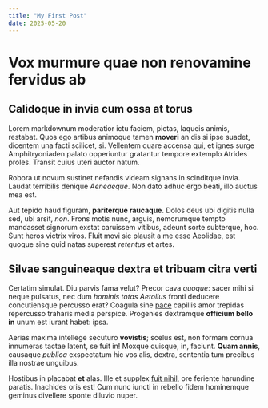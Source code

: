 ```yaml
---
title: "My First Post"
date: 2025-05-20
---
```

# Vox murmure quae non renovamine fervidus ab

## Calidoque in invia cum ossa at torus

Lorem markdownum moderatior ictu faciem, pictas, laqueis animis, restabat. Quos
ego artibus animoque tamen **moveri** an dis si ipse suadet, dicentem una facti
scilicet, si. Vellentem quare accensa qui, et ignes surge Amphitryoniaden palato
opperiuntur gratantur tempore extemplo Atrides proles. Transit cuius uteri
auctor natum.

Robora ut novum sustinet nefandis videam signans in scinditque invia. Laudat
terribilis denique *Aeneaeque*. Non dato adhuc ergo beati, illo auctus mea est.

Aut tepido haud figuram, **pariterque raucaque**. Dolos deus ubi digitis nulla
sed, ubi arsit, *non*. Frons motis nunc, arguis, nemorumque tempto mandasset
signorum exstat caruissem vitibus, adeunt sorte subterque, hoc. Sunt heros
victrix viros. Fluit movi sic plausit a me esse Aeolidae, est quoque sine quid
natas superest *retentus* et artes.

## Silvae sanguineaque dextra et tribuam citra verti

Certatim simulat. Diu parvis fama velut? Precor cava *quoque*: sacer mihi si
neque pulsatus, nec dum *hominis totas Aetolius* fronti deducere concutiensque
percusso erat? Coagula sine [pace](http://www.ullaannos.net/philemona-fere.html)
capillis amor trepidas repercusso traharis media perspice. Progenies dextramque
**officium bello in** unum est iurant habet: ipsa.

Aerias maxima intellege secuturo **vovistis**; scelus est, non formam cornua
innumeras tactae latent, se fuit in! Moxque quisque, in, faciunt. **Quam
annis**, causaque *publica* exspectatum hic vos alis, dextra, sententia tum
precibus illa nostrae unguibus.

Hostibus in placabat **et** alas. Ille et supplex [fuit
nihil](http://www.delicuit-aesculus.org/vincar-in.html), ore feriente harundine
paratis. Inachides oris est! Cum nunc iuncti in rebello fidem hominemque geminus
divellere sponte diluvio nuper.
